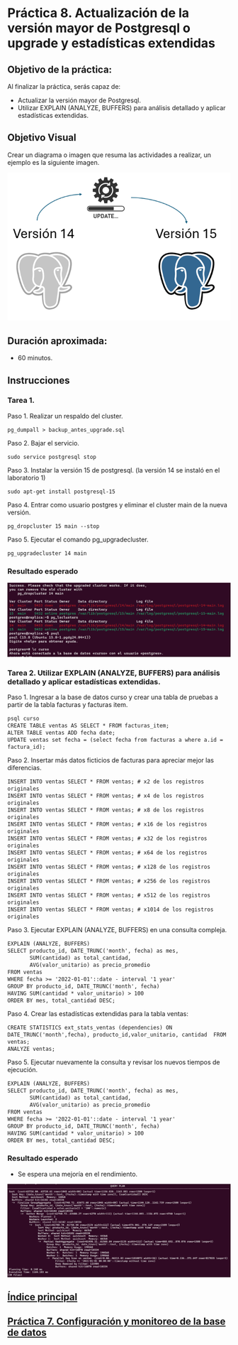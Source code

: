 # Práctica 8. Actualización de la versión mayor de Postgresql o upgrade y estadísticas extendidas

## Objetivo de la práctica:

Al finalizar la práctica, serás capaz de:
- Actualizar la versión mayor de Postgresql.
- Utilizar EXPLAIN (ANALYZE, BUFFERS) para análisis detallado y aplicar estadísticas extendidas.

## Objetivo Visual 

Crear un diagrama o imagen que resuma las actividades a realizar, un ejemplo es la siguiente imagen. 

![diagrama1](../images/lab8/img1.png)

## Duración aproximada:

- 60 minutos.

## Instrucciones

### Tarea 1. 

Paso 1. Realizar un respaldo del cluster.

```shell
pg_dumpall > backup_antes_upgrade.sql
```

Paso 2. Bajar el servicio.

```shell
sudo service postgresql stop
```

Paso 3. Instalar la versión 15 de postgresql. (la versión 14 se instaló en el laboratorio 1)

```shell
sudo apt-get install postgresql-15
```

Paso 4. Entrar como usuario postgres y eliminar el cluster main de la nueva versión.

```shell
pg_dropcluster 15 main --stop
```

Paso 5. Ejecutar el comando pg_upgradecluster.

```shell
pg_upgradecluster 14 main
```

### Resultado esperado

![imagen resultado](../images/lab8/img2.png)



### Tarea 2. Utilizar EXPLAIN (ANALYZE, BUFFERS) para análisis detallado y aplicar estadísticas extendidas.

Paso 1. Ingresar a la base de datos curso y crear una tabla de pruebas a partir de la tabla facturas y facturas item.

```shell
psql curso
CREATE TABLE ventas AS SELECT * FROM facturas_item;
ALTER TABLE ventas ADD fecha date;
UPDATE ventas set fecha = (select fecha from facturas a where a.id = factura_id);
```

Paso 2. Insertar más datos ficticios de facturas para apreciar mejor las diferencias.

```shell
INSERT INTO ventas SELECT * FROM ventas; # x2 de los registros originales
INSERT INTO ventas SELECT * FROM ventas; # x4 de los registros originales
INSERT INTO ventas SELECT * FROM ventas; # x8 de los registros originales
INSERT INTO ventas SELECT * FROM ventas; # x16 de los registros originales
INSERT INTO ventas SELECT * FROM ventas; # x32 de los registros originales
INSERT INTO ventas SELECT * FROM ventas; # x64 de los registros originales
INSERT INTO ventas SELECT * FROM ventas; # x128 de los registros originales
INSERT INTO ventas SELECT * FROM ventas; # x256 de los registros originales
INSERT INTO ventas SELECT * FROM ventas; # x512 de los registros originales
INSERT INTO ventas SELECT * FROM ventas; # x1014 de los registros originales
```

Paso 3. Ejecutar EXPLAIN (ANALYZE, BUFFERS) en una consulta compleja.

```shell
EXPLAIN (ANALYZE, BUFFERS)
SELECT producto_id, DATE_TRUNC('month', fecha) as mes, 
       SUM(cantidad) as total_cantidad, 
       AVG(valor_unitario) as precio_promedio
FROM ventas 
WHERE fecha >= '2022-01-01'::date - interval '1 year'
GROUP BY producto_id, DATE_TRUNC('month', fecha)
HAVING SUM(cantidad * valor_unitario) > 100
ORDER BY mes, total_cantidad DESC;
```

Paso 4. Crear las estadísticas extendidas para la tabla ventas:

```shell
CREATE STATISTICS ext_stats_ventas (dependencies) ON  DATE_TRUNC('month',fecha), producto_id,valor_unitario, cantidad  FROM ventas;
ANALYZE ventas;
```

Paso 5. Ejecutar nuevamente la consulta y revisar los nuevos tiempos de ejecución.

```shell
EXPLAIN (ANALYZE, BUFFERS)
SELECT producto_id, DATE_TRUNC('month', fecha) as mes, 
       SUM(cantidad) as total_cantidad, 
       AVG(valor_unitario) as precio_promedio
FROM ventas 
WHERE fecha >= '2022-01-01'::date - interval '1 year'
GROUP BY producto_id, DATE_TRUNC('month', fecha)
HAVING SUM(cantidad * valor_unitario) > 100
ORDER BY mes, total_cantidad DESC;
```

### Resultado esperado

- Se espera una mejoría en el rendimiento.
  
![imagen resultado](../images/lab8/img3.png)

## [Índice principal](../README.md)

## [Práctica 7. Configuración y monitoreo de la base de datos](../Capítulo7/README.md)
